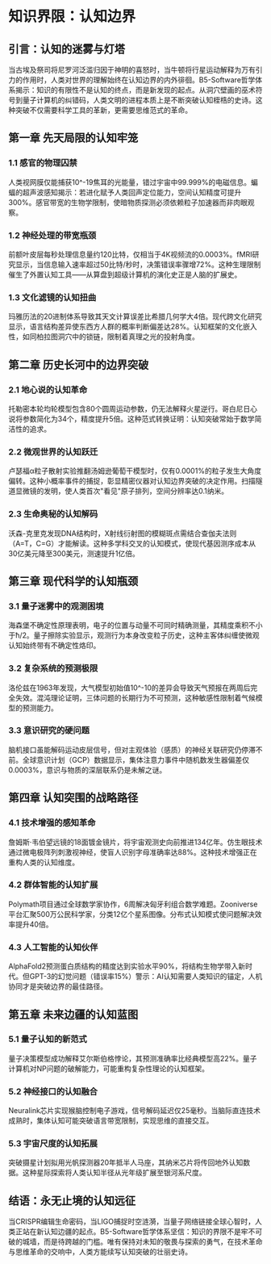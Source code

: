# 知识界限：认知边界

## 引言：认知的迷雾与灯塔  
当古埃及祭司将尼罗河泛滥归因于神明的喜怒时，当牛顿将行星运动解释为万有引力的作用时，人类对世界的理解始终在认知边界的内外徘徊。B5-Software哲学体系揭示：知识的有限性不是认知的终点，而是新发现的起点。从洞穴壁画的巫术符号到量子计算机的纠错码，人类文明的进程本质上是不断突破认知桎梏的史诗。这种突破不仅需要科学工具的革新，更需要思维范式的革命。

## 第一章 先天局限的认知牢笼

### 1.1 感官的物理囚禁  
人类视网膜仅能捕获10^-19焦耳的光能量，错过宇宙中99.999%的电磁信息。蝙蝠的超声波感知揭示：若进化赋予人类回声定位能力，空间认知精度可提升300%。感官带宽的生物学限制，使暗物质探测必须依赖粒子加速器而非肉眼观察。

### 1.2 神经处理的带宽瓶颈  
前额叶皮层每秒处理信息量约120比特，仅相当于4K视频流的0.0003%。fMRI研究显示，当信息输入速率超过50比特/秒时，决策错误率骤增72%。这种生理限制催生了外置认知工具——从算盘到超级计算机的演化史正是人脑的扩展史。

### 1.3 文化滤镜的认知扭曲  
玛雅历法的20进制体系导致其天文计算误差比希腊几何学大4倍。现代跨文化研究显示，语言结构差异使东西方人群的概率判断偏差达28%。认知框架的文化嵌入性，如同柏拉图洞穴中的锁链，限制着真理之光的投射角度。

## 第二章 历史长河中的边界突破

### 2.1 地心说的认知革命  
托勒密本轮均轮模型包含80个圆周运动参数，仍无法解释火星逆行。哥白尼日心说将参数简化为34个，精度提升5倍。这种范式转换证明：认知突破常始于数学简洁性的追求。

### 2.2 微观世界的认知跃迁  
卢瑟福α粒子散射实验推翻汤姆逊葡萄干模型时，仅有0.0001%的粒子发生大角度偏转。这种小概率事件的捕捉，彰显精密仪器对认知边界突破的决定作用。扫描隧道显微镜的发明，使人类首次"看见"原子排列，空间分辨率达0.1纳米。

### 2.3 生命奥秘的认知解码  
沃森-克里克发现DNA结构时，X射线衍射图的模糊斑点需结合查伽夫法则（A=T，C=G）才能解读。这种多学科交叉的认知模式，使现代基因测序成本从30亿美元降至300美元，测速提升1亿倍。

## 第三章 现代科学的认知瓶颈

### 3.1 量子迷雾中的观测困境  
海森堡不确定性原理表明，电子的位置与动量不可同时精确测量，其精度乘积不小于ħ/2。量子擦除实验显示，观测行为本身改变粒子历史，这种主客体纠缠使微观认知始终带有不确定性烙印。

### 3.2 复杂系统的预测极限  
洛伦兹在1963年发现，大气模型初始值10^-10的差异会导致天气预报在两周后完全失效。混沌理论证明，三体问题的长期行为不可预测，这种敏感性限制着气候模型的预测能力。

### 3.3 意识研究的硬问题  
脑机接口虽能解码运动皮层信号，但对主观体验（感质）的神经关联研究仍停滞不前。全球意识计划（GCP）数据显示，集体注意力事件中随机数发生器偏差仅0.0003%，意识与物质的深层联系仍是未解之谜。

## 第四章 认知突围的战略路径

### 4.1 技术增强的感知革命  
詹姆斯·韦伯望远镜的18面镀金镜片，将宇宙观测史向前推进134亿年。仿生眼技术通过微电极阵列刺激视神经，使盲人识别字母准确率达88%。这种技术增强正在重构人类的认知维度。

### 4.2 群体智能的认知扩展  
Polymath项目通过全球数学家协作，6周解决匈牙利组合数学难题。Zooniverse平台汇聚500万公民科学家，分类12亿个星系图像。分布式认知模式使问题解决效率提升40倍。

### 4.3 人工智能的认知伙伴  
AlphaFold2预测蛋白质结构的精度达到实验水平90%，将结构生物学带入新时代。但GPT-3的幻觉问题（错误率15%）警示：AI认知需要人类知识的锚定，人机协同才是突破边界的最佳路径。

## 第五章 未来边疆的认知蓝图

### 5.1 量子认知的新范式  
量子决策模型成功解释艾尔斯伯格悖论，其预测准确率比经典模型高22%。量子计算机对NP问题的破解能力，可能重构复杂性理论的认知框架。

### 5.2 神经接口的认知融合  
Neuralink芯片实现猴脑控制电子游戏，信号解码延迟仅25毫秒。当脑际直连技术成熟时，集体认知可能突破语言带宽限制，实现思维的直接交互。

### 5.3 宇宙尺度的认知拓展  
突破摄星计划拟用光帆探测器20年抵半人马座，其纳米芯片将传回地外认知数据。这种星际探索将人类认知半径从光年级扩展至银河系尺度。

## 结语：永无止境的认知远征  
当CRISPR编辑生命密码，当LIGO捕捉时空涟漪，当量子网络链接全球心智时，人类正站在新认知边疆的起点。B5-Software哲学体系坚信：知识的界限不是牢不可破的城墙，而是待跨越的门槛。唯有保持对未知的敬畏与探索的勇气，在技术革命与思维革命的交响中，人类方能续写认知突破的壮丽史诗。